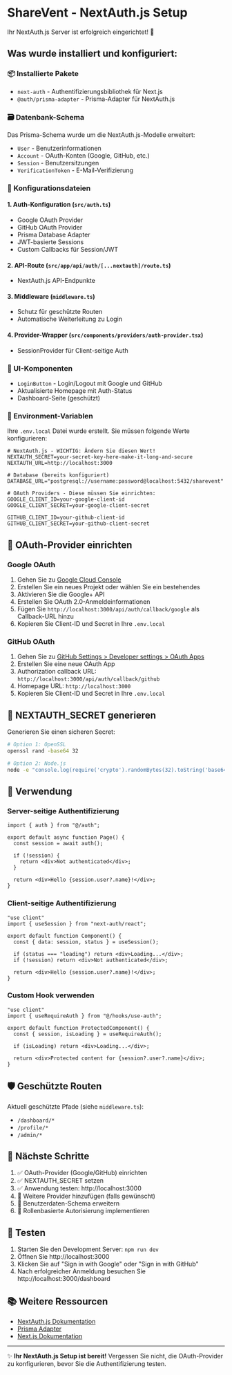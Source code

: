 # ShareVent - NextAuth.js Setup

Ihr NextAuth.js Server ist erfolgreich eingerichtet! 🎉

## Was wurde installiert und konfiguriert:

### 📦 Installierte Pakete
- `next-auth` - Authentifizierungsbibliothek für Next.js
- `@auth/prisma-adapter` - Prisma-Adapter für NextAuth.js

### 🗃️ Datenbank-Schema
Das Prisma-Schema wurde um die NextAuth.js-Modelle erweitert:
- `User` - Benutzerinformationen
- `Account` - OAuth-Konten (Google, GitHub, etc.)
- `Session` - Benutzersitzungen
- `VerificationToken` - E-Mail-Verifizierung

### 🔧 Konfigurationsdateien

#### 1. Auth-Konfiguration (`src/auth.ts`)
- Google OAuth Provider
- GitHub OAuth Provider  
- Prisma Database Adapter
- JWT-basierte Sessions
- Custom Callbacks für Session/JWT

#### 2. API-Route (`src/app/api/auth/[...nextauth]/route.ts`)
- NextAuth.js API-Endpunkte

#### 3. Middleware (`middleware.ts`)
- Schutz für geschützte Routen
- Automatische Weiterleitung zu Login

#### 4. Provider-Wrapper (`src/components/providers/auth-provider.tsx`)
- SessionProvider für Client-seitige Auth

### 🎨 UI-Komponenten
- `LoginButton` - Login/Logout mit Google und GitHub
- Aktualisierte Homepage mit Auth-Status
- Dashboard-Seite (geschützt)

### 🔧 Environment-Variablen

Ihre `.env.local` Datei wurde erstellt. Sie müssen folgende Werte konfigurieren:

```env
# NextAuth.js - WICHTIG: Ändern Sie diesen Wert!
NEXTAUTH_SECRET=your-secret-key-here-make-it-long-and-secure
NEXTAUTH_URL=http://localhost:3000

# Database (bereits konfiguriert)
DATABASE_URL="postgresql://username:password@localhost:5432/sharevent"

# OAuth Providers - Diese müssen Sie einrichten:
GOOGLE_CLIENT_ID=your-google-client-id
GOOGLE_CLIENT_SECRET=your-google-client-secret

GITHUB_CLIENT_ID=your-github-client-id
GITHUB_CLIENT_SECRET=your-github-client-secret
```

## 🚀 OAuth-Provider einrichten

### Google OAuth
1. Gehen Sie zu [Google Cloud Console](https://console.developers.google.com)
2. Erstellen Sie ein neues Projekt oder wählen Sie ein bestehendes
3. Aktivieren Sie die Google+ API
4. Erstellen Sie OAuth 2.0-Anmeldeinformationen
5. Fügen Sie `http://localhost:3000/api/auth/callback/google` als Callback-URL hinzu
6. Kopieren Sie Client-ID und Secret in Ihre `.env.local`

### GitHub OAuth
1. Gehen Sie zu [GitHub Settings > Developer settings > OAuth Apps](https://github.com/settings/applications/new)
2. Erstellen Sie eine neue OAuth App
3. Authorization callback URL: `http://localhost:3000/api/auth/callback/github`
4. Homepage URL: `http://localhost:3000`
5. Kopieren Sie Client-ID und Secret in Ihre `.env.local`

## 🔐 NEXTAUTH_SECRET generieren

Generieren Sie einen sicheren Secret:

```bash
# Option 1: OpenSSL
openssl rand -base64 32

# Option 2: Node.js
node -e "console.log(require('crypto').randomBytes(32).toString('base64'))"
```

## 📝 Verwendung

### Server-seitige Authentifizierung
```tsx
import { auth } from "@/auth";

export default async function Page() {
  const session = await auth();
  
  if (!session) {
    return <div>Not authenticated</div>;
  }
  
  return <div>Hello {session.user?.name}!</div>;
}
```

### Client-seitige Authentifizierung
```tsx
"use client"
import { useSession } from "next-auth/react";

export default function Component() {
  const { data: session, status } = useSession();
  
  if (status === "loading") return <div>Loading...</div>;
  if (!session) return <div>Not authenticated</div>;
  
  return <div>Hello {session.user?.name}!</div>;
}
```

### Custom Hook verwenden
```tsx
"use client"
import { useRequireAuth } from "@/hooks/use-auth";

export default function ProtectedComponent() {
  const { session, isLoading } = useRequireAuth();
  
  if (isLoading) return <div>Loading...</div>;
  
  return <div>Protected content for {session?.user?.name}</div>;
}
```

## 🛡️ Geschützte Routen

Aktuell geschützte Pfade (siehe `middleware.ts`):
- `/dashboard/*`
- `/profile/*` 
- `/admin/*`

## 🎯 Nächste Schritte

1. ✅ OAuth-Provider (Google/GitHub) einrichten
2. ✅ NEXTAUTH_SECRET setzen  
3. ✅ Anwendung testen: http://localhost:3000
4. 🔲 Weitere Provider hinzufügen (falls gewünscht)
5. 🔲 Benutzerdaten-Schema erweitern
6. 🔲 Rollenbasierte Autorisierung implementieren

## 🧪 Testen

1. Starten Sie den Development Server: `npm run dev`
2. Öffnen Sie http://localhost:3000
3. Klicken Sie auf "Sign in with Google" oder "Sign in with GitHub"
4. Nach erfolgreicher Anmeldung besuchen Sie http://localhost:3000/dashboard

## 📚 Weitere Ressourcen

- [NextAuth.js Dokumentation](https://next-auth.js.org/)
- [Prisma Adapter](https://authjs.dev/reference/adapter/prisma)
- [Next.js Dokumentation](https://nextjs.org/docs)

---

✨ **Ihr NextAuth.js Setup ist bereit!** Vergessen Sie nicht, die OAuth-Provider zu konfigurieren, bevor Sie die Authentifizierung testen.
